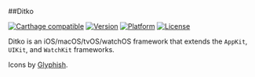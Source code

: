 ##Ditko

[![Carthage compatible](https://img.shields.io/badge/Carthage-compatible-4BC51D.svg?style=flat)](https://github.com/Carthage/Carthage)
[![Version](http://img.shields.io/cocoapods/v/Ditko.svg)](http://cocoapods.org/?q=Ditko)
[![Platform](http://img.shields.io/cocoapods/p/Ditko.svg)]()
[![License](http://img.shields.io/cocoapods/l/Ditko.svg)](https://github.com/Kosoku/Ditko/blob/master/license.txt)

Ditko is an iOS/macOS/tvOS/watchOS framework that extends the `AppKit`, `UIKit`, and `WatchKit` frameworks.

Icons by [Glyphish](http://www.glyphish.com/).